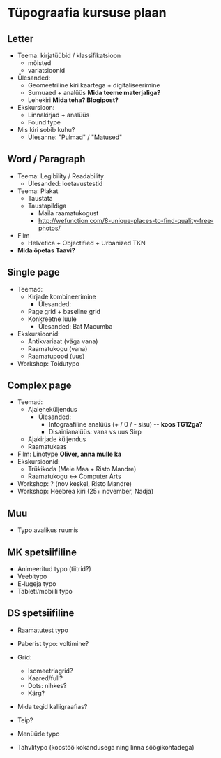 # Tüpograafia kursuse plaan

## Letter

* Teema: kirjatüübid / klassifikatsioon
    * mõisted
    * variatsioonid
* Ülesanded:
    * Geomeetriline kiri kaartega + digitaliseerimine
    * Surnuaed + analüüs **Mida teeme materjaliga?**
    * Lehekiri **Mida teha? Blogipost?**
* Ekskursioon:
    * Linnakirjad + analüüs
    * Found type
* Mis kiri sobib kuhu?
    * Ülesanne: "Pulmad" / "Matused"
    
## Word / Paragraph

* Teema: Legibility / Readability
    * Ülesanded: loetavustestid
* Teema: Plakat 
    * Taustata
    * Taustapildiga
      * Maila raamatukogust
      * http://wefunction.com/8-unique-places-to-find-quality-free-photos/
* Film
    * Helvetica + Objectified + Urbanized TKN
* **Mida õpetas Taavi?**

## Single page

* Teemad:
    * Kirjade kombineerimine
        * Ülesanded:
    * Page grid + baseline grid
    * Konkreetne luule 
        * Ülesanded: Bat Macumba
* Ekskursioonid:
    * Antikvariaat (väga vana)
    * Raamatukogu (vana)
    * Raamatupood (uus)
* Workshop: Toidutypo

## Complex page

* Teemad:
    * Ajaleheküljendus
        * Ülesanded:
            * Infograafiline analüüs (+ / 0 / - sisu) -- **koos TG12ga?**
            * Disainianalüüs: vana vs uus Sirp
    * Ajakirjade küljendus
    * Raamatukaas
* Film: Linotype **Oliver, anna mulle ka**
* Ekskursioonid:
    * Trükikoda (Meie Maa + Risto Mandre)
    * Raamatukogu <-> Computer Arts
* Workshop: ? (nov keskel, Risto Mandre)
* Workshop: Heebrea kiri (25+ november, Nadja)

## Muu

* Typo avalikus ruumis

## MK spetsiifiline

* Animeeritud typo (tiitrid?)
* Veebitypo
* E-lugeja typo
* Tableti/mobiili typo

## DS spetsiifiline

* Raamatutest typo
* Paberist typo: voltimine?
* Grid:
  * Isomeetriagrid?
  * Kaared/full?
  * Dots: nihkes?
  * Kärg?
* Mida tegid kalligraafias?
* Teip?

* Menüüde typo
* Tahvlitypo (koostöö kokandusega ning linna söögikohtadega)
